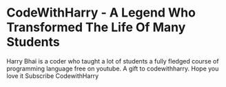 # CodeWithHarry - A Legend Who Transformed The Life Of Many Students
Harry Bhai is a coder who taught a lot of students a fully fledged course of programming language free on youtube.
A gift to codewithharry. Hope you love it
Subscribe CodewithHarry
